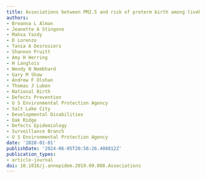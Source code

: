 ```yaml
---
title: Associations between PM2.5 and risk of preterm birth among liveborn infants
authors:
- Breanna L Alman
- Jeanette A Stingone
- Mahsa Yazdy
- D Lorenzo
- Tania A Desrosiers
- Shannon Pruitt
- Amy H Herring
- H Langlois
- Wendy N Nembhard
- Gary M Shaw
- Andrew F Olshan
- Thomas J Luben
- National Birth
- Defects Prevention
- U S Environmental Protection Agency
- Salt Lake City
- Developmental Disabilities
- Oak Ridge
- Defects Epidemiology
- Surveillance Branch
- U S Environmental Protection Agency
date: '2020-01-01'
publishDate: '2024-06-05T20:56:26.408812Z'
publication_types:
- article-journal
doi: 10.1016/j.annepidem.2019.09.008.Associations
---
```

